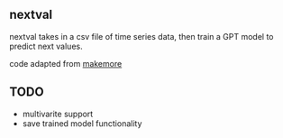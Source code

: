 ## nextval

nextval takes in a csv file of time series data, then train a GPT model to predict next values. 

code adapted from [makemore](https://github.com/karpathy/makemore)

## TODO  

- multivarite support
- save trained model functionality